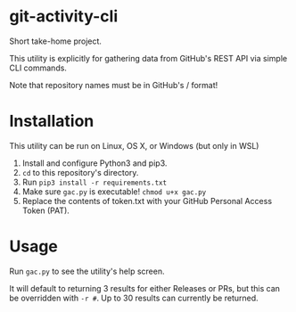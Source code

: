 # git-activity-cli
Short take-home project.

This utility is explicitly for gathering data from GitHub's REST API via simple CLI commands.

Note that repository names must be in GitHub's <owner>/<repo> format!
# Installation
This utility can be run on Linux, OS X, or Windows (but only in WSL)

1. Install and configure Python3 and pip3.
1. `cd` to this repository's directory.
1. Run `pip3 install -r requirements.txt`
1. Make sure `gac.py` is executable! `chmod u+x gac.py`
1. Replace the contents of token.txt with your GitHub Personal Access Token (PAT).

# Usage
Run `gac.py` to see the utility's help screen.

It will default to returning 3 results for either Releases or PRs, but this can be overridden with `-r #`.
Up to 30 results can currently be returned.
